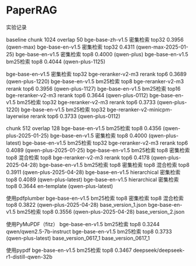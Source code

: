 # PaperRAG

实验记录

baseline
chunk 1024 overlap 50
bge-base-zh-v1.5 密集检索 top32 0.3956  (qwen-max)
bge-base-en-v1.5 密集检索 top32 0.4311  (qwen-max-2025-01-25)
bge-base-en-v1.5 密集检索 top8 0.4000 (qwen-plus)
bge-base-en-v1.5 bm25检索 top8 0.4044 (qwen-plus-1125)

bge-base-en-v1.5 密集检索 top32 bge-reranker-v2-m3 rerank top6 0.3689 (qwen-plus-1220)
bge-base-en-v1.5 bm25检索 top8 bge-reranker-v2-m3 rerank top6 0.3956 (qwen-plus-1127)
bge-base-en-v1.5 bm25检索 top16 bge-reranker-v2-m3 rerank top6 0.3644 (qwen-plus-0112)
bge-base-en-v1.5 bm25检索 top32 bge-reranker-v2-m3 rerank top6 0.3733 (qwen-plus-1220)
bge-base-en-v1.5 bm25检索 top32 bge-reranker-v2-minicpm-layerwise rerank top6 0.3733 (qwen-plus-0112)

chunk 512 overlap 128
bge-base-en-v1.5 bm25检索 top8 0.4356 (qwen-plus-2025-01-25)
bge-base-en-v1.5 密集检索 top8 0.4000 (qwen-plus-latest)
bge-base-en-v1.5 bm25检索 top32 bge-reranker-v2-m3 rerank top6 0.4089 (qwen-plus-2025-01-25)
bge-base-en-v1.5 bm25检索 top8 密集检索 top8 混合检索 top8 bge-reranker-v2-m3 rerank top6 0.4178 (qwen-plus-2025-04-28)
bge-base-en-v1.5 bm25检索 top8 密集检索 top8 混合检索 top8 0.3911 (qwen-plus-2025-04-28)
bge-base-en-v1.5 hierarchical 密集检索 top8 0.4089 (qwen-plus-latest)
bge-base-en-v1.5 hierarchical 密集检索 top8 0.3644 en-template (qwen-plus-latest)

使用pdfplumber
bge-base-en-v1.5 bm25检索 top8 密集检索 top8 混合检索 top8 0.3822 (qwen-plus-2025-04-28) base_version_1.json
bge-base-en-v1.5 bm25检索 top8  0.3556 (qwen-plus-2025-04-28) base_version_2.json

使用PyMuPDF（fitz）
bge-base-en-v1.5 bm25检索 top8 0.3244 qwen/qwen2.5-7b-instruct
bge-base-en-v1.5 bm25检索 top8 0.3733 (qwen-plus-latest) base_version_0617_1 base_version_0617_1

使用pypdf
bge-base-en-v1.5 bm25检索 top8 0.3467 deepseek/deepseek-r1-distill-qwen-32b
